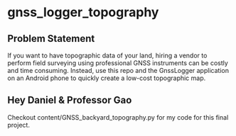 # gnss_logger_topography

## Problem Statement
If you want to have topographic data of your land, hiring a vendor to perform field surveying using professional GNSS instruments can be costly and time consuming. Instead, use this repo and the GnssLogger application on an Android phone to quickly create a low-cost topographic map.

## Hey Daniel & Professor Gao
Checkout content/GNSS_backyard_topography.py for my code for this final project.
